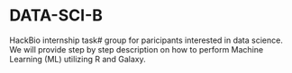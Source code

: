# DATA-SCI-B
HackBio internship task# group for paricipants interested in data science. We will provide step by step description on how to perform Machine Learning (ML) utilizing R and Galaxy. 

